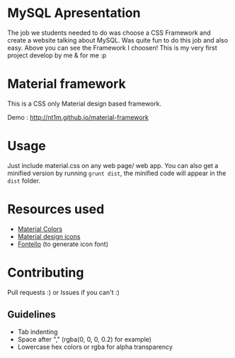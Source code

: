 MySQL Apresentation
===================
The job we students needed to do was choose a CSS Framework and create a website talking about MySQL. Was quite fun to do this job and also easy. Above you can see the Framework I choosen!
This is my very first project develop by me & for me :p

Material framework
==================

This is a CSS only Material design based framework.

Demo : http://nt1m.github.io/material-framework

# Usage
Just include material.css on any web page/ web app.
You can also get a minified version by running `grunt dist`, the minified code will appear in the `dist` folder.

# Resources used
- [Material Colors](https://github.com/shuhei/material-colors/)
- [Material design icons](https://github.com/google/material-design-icons/)
- [Fontello](http://fontello.com) (to generate icon font)

# Contributing
Pull requests :) or Issues if you can't :)

## Guidelines
- Tab indenting
- Space after "," (rgba(0, 0, 0, 0.2) for example)
- Lowercase hex colors or rgba for alpha transparency
